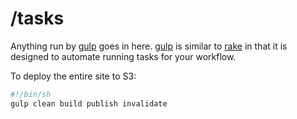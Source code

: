 # /tasks

Anything run by [gulp] goes in here. [gulp] is similar to [rake] in that it is designed to automate running tasks for your workflow.

To deploy the entire site to S3:

```sh
#!/bin/sh
gulp clean build publish invalidate
```

[gulp]: http://gulpjs.com/
[rake]: http://rake.rubyforge.org/

